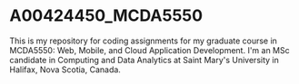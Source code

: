 # A00424450_MCDA5550

This is my repository for coding assignments for my graduate course in MCDA5550: Web, Mobile, and Cloud Application Development. I'm an MSc candidate in Computing and Data Analytics at Saint Mary's University in Halifax, Nova Scotia, Canada.
